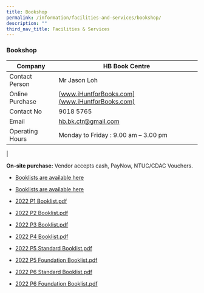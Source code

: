 ```yaml
---
title: Bookshop
permalink: /information/facilities-and-services/bookshop/
description: ""
third_nav_title: Facilities & Services
---
```

### **Bookshop**

| Company | HB Book Centre |
|---|---|
| Contact Person | Mr Jason Loh |
| Online Purchase  | [www.iHuntforBooks.com](www.iHuntforBooks.com) |
| Contact No | 9018 5765 |
| Email | [hb.bk.ctr@gmail.com](mailto:hb.bk.ctr@gmail.com) |
| Operating Hours | Monday to Friday : 9.00 am – 3.00 pm |
|

**On-site purchase:** Vendor accepts cash, PayNow, NTUC/CDAC Vouchers.

* [Booklists are available here](/resources/Open-Letter/)
* [Booklists are available here](/resources/Book-list)

* [2022 P1 Booklist.pdf](/files/2022%20P1%20Booklist.pdf)
* [2022 P2 Booklist.pdf](/files/2022%20P2%20Booklist.pdf)
* [2022 P3 Booklist.pdf](/files/2022%20P3%20Booklist.pdf)
* [2022 P4 Booklist.pdf](/files/2022%20P4%20Booklist.pdf)
* [2022 P5 Standard Booklist.pdf](/files/2022%20P5%20Standard%20Booklist.pdf)
* [2022 P5 Foundation Booklist.pdf](/files/2022%20P5%20Foundation%20Booklist.pdf)
* [2022 P6 Standard Booklist.pdf](/files/2022%20P6%20Standard%20Booklist.pdf)
* [2022 P6 Foundation Booklist.pdf](/files/2022%20P6%20Foundation%20Booklist.pdf)